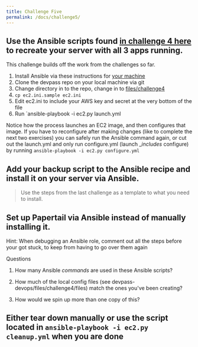 ```yaml
---
title: Challenge Five
permalink: /docs/challenge5/
---
```


## Use the Ansible scripts found [in challenge 4 here](https://github.com/LEARNAcademy/devpass-devops/tree/master/files/challenge4) to recreate your server with all 3 apps running. 

This challenge builds off the work from the challenges so far. 

1. Install Ansible via these instructions for [your machine](https://docs.Ansible.com/ansible/latest/installation_guide/intro_installation.html)
1. Clone the devpass repo on your local machine via git
1. Change directory in to the repo, change in to [files/challenge4](https://github.com/LEARNAcademy/devpass-devops/tree/master/files/challenge4)
1. `cp ec2.ini.sample ec2.ini` 
1. Edit ec2.ini to include your AWS key and secret at the very bottom of the file
1. Run `ansible-playbook -i ec2.py launch.yml

Notice how the process launches an EC2 image, and then configures that image. If you have to reconfigure after making changes (like to complete the next two exercises) you can safely run the Ansible command again, or cut out the launch.yml and only run configure.yml (launch __includes_ configure) by running `ansible-playbook -i ec2.py configure.yml`

## Add your backup script to the Ansible recipe and install it on your server via Ansible. 

> Use the steps from the last challenge as a template to what you need to install.

## Set up Papertail via Ansible instead of manually installing it.

Hint: When debugging an Ansible role, comment out all the steps before your got stuck, to keep from having to go over them again

Questions

1) How many Ansible _commands_ are used in these Ansible scripts?

2) How much of the local config files (see devpass-devops/files/challenge4/files) match the ones you've been creating?

3) How would we spin up more than one copy of this?

## Either tear down manually or use the script located in `ansible-playbook -i ec2.py cleanup.yml` when you are done
